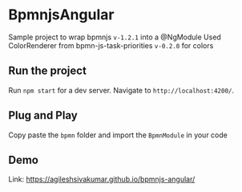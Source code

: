 # BpmnjsAngular

Sample project to wrap bpmnjs `v-1.2.1` into a @NgModule
Used ColorRenderer from bpmn-js-task-priorities `v-0.2.0` for colors

## Run the project

Run `npm start` for a dev server. Navigate to `http://localhost:4200/`.

## Plug and Play

Copy paste the `bpmn` folder and import the `BpmnModule` in your code

## Demo

Link: https://agileshsivakumar.github.io/bpmnjs-angular/